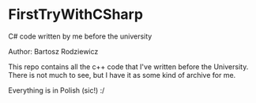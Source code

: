 # FirstTryWithCSharp
C# code written by me before the university

Author: Bartosz Rodziewicz

This repo contains all the c++ code that I've written before the University. There is not much to see, but I have it as some kind of archive for me.

Everything is in Polish (sic!) :/
